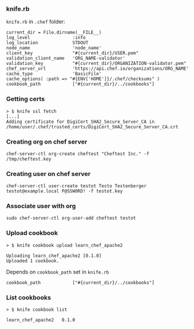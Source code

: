 ### knife.rb

`knife.rb` in `.chef` folder:

```
current_dir = File.dirname(__FILE__)
log_level                :info
log_location             STDOUT
node_name                'node_name'
client_key               "#{current_dir}/USER.pem"
validation_client_name   'ORG_NAME-validator'
validation_key           "#{current_dir}/ORGANIZATION-validator.pem"
chef_server_url          'https://api.chef.io/organizations/ORG_NAME'
cache_type               'BasicFile'
cache_options( :path => "#{ENV['HOME']}/.chef/checksums" )
cookbook_path            ["#{current_dir}/../cookbooks"]
```

### Getting certs

```
> $ knife ssl fetch
[...]
Adding certificate for DigiCert_SHA2_Secure_Server_CA in /home/user/.chef/trusted_certs/DigiCert_SHA2_Secure_Server_CA.crt
```

### Creating org on chef server

```
chef-server-ctl org-create cheftest "Cheftest Inc." -f /tmp/cheftest.key
```

### Creating user on chef server

```
chef-server-ctl user-create testot Testo Testenberger testot@example.local P@SSW0RD! -f testot.key
```


### Associate user with org

```
sudo chef-server-ctl org-user-add cheftest testot
```

### Upload cookbook

```
> $ knife cookbook upload learn_chef_apache2

Uploading learn_chef_apache2 [0.1.0]
Uploaded 1 cookbook.
```

Depends on `cookbook_path` set in `knife.rb`

```
cookbook_path            ["#{current_dir}/../cookbooks"]
```

### List cookbooks

```
> $ knife cookbook list

learn_chef_apache2   0.1.0
```


